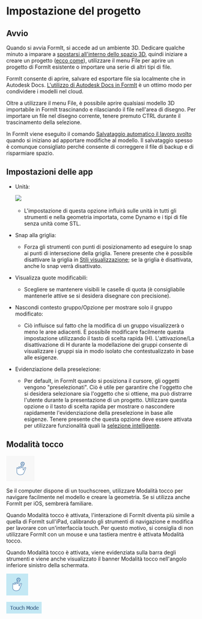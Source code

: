 # Impostazione del progetto

## Avvio

Quando si avvia FormIt, si accede ad un ambiente 3D. Dedicare qualche minuto a imparare a [spostarsi all'interno dello spazio 3D](navigating-the-scene.md), quindi iniziare a creare un progetto ([ecco come](../formit-primer/)), utilizzare il menu File per aprire un progetto di FormIt esistente o importare una serie di altri tipi di file.

FormIt consente di aprire, salvare ed esportare file sia localmente che in Autodesk Docs. [L'utilizzo di Autodesk Docs in FormIt](https://formit.autodesk.com/page/formit-autodesk-docs/) è un ottimo modo per condividere i modelli nel cloud.

Oltre a utilizzare il menu File, è possibile aprire qualsiasi modello 3D importabile in FormIt trascinando e rilasciando il file nell'area di disegno. Per importare un file nel disegno corrente, tenere premuto CTRL durante il trascinamento della selezione.

In FormIt viene eseguito il comando [Salvataggio automatico il lavoro svolto](../tool-library/autosave.md) quando si iniziano ad apportare modifiche al modello. Il salvataggio spesso è comunque consigliato perché consente di correggere il file di backup e di risparmiare spazio.

## Impostazioni delle app

* Unità:

   ![](../.gitbook/assets/formit\_units.png)

   * L'impostazione di questa opzione influirà sulle unità in tutti gli strumenti e nella geometria importata, come Dynamo e i tipi di file senza unità come STL.
* Snap alla griglia:
   * Forza gli strumenti con punti di posizionamento ad eseguire lo snap ai punti di intersezione della griglia. Tenere presente che è possibile disattivare la griglia in [Stili visualizzazione](../formit-primer/part-i/visual-settings.md); se la griglia è disattivata, anche lo snap verrà disattivato.
* Visualizza quote modificabili:
   * Scegliere se mantenere visibili le caselle di quota (è consigliabile mantenerle attive se si desidera disegnare con precisione).
* Nascondi contesto gruppo/Opzione per mostrare solo il gruppo modificato:
   * Ciò influisce sul fatto che la modifica di un gruppo visualizzerà o meno le aree adiacenti. È possibile modificare facilmente questa impostazione utilizzando il tasto di scelta rapida (H). L'attivazione/La disattivazione di H durante la modellazione dei gruppi consente di visualizzare i gruppi sia in modo isolato che contestualizzato in base alle esigenze.
* Evidenziazione della preselezione:
   * Per default, in FormIt quando si posiziona il cursore, gli oggetti vengono "preselezionati". Ciò è utile per garantire che l'oggetto che si desidera selezionare sia l'oggetto che si ottiene, ma può distrarre l'utente durante la presentazione di un progetto. Utilizzare questa opzione o il tasto di scelta rapida per mostrare o nascondere rapidamente l'evidenziazione della preselezione in base alle esigenze. Tenere presente che questa opzione deve essere attivata per utilizzare funzionalità quali la [selezione intelligente](https://www.youtube.com/watch?v=akLeB1FADt4).&#x20;

## Modalità tocco

![](../.gitbook/assets/20190619-touch-mode-off.png)

Se il computer dispone di un touchscreen, utilizzare Modalità tocco per navigare facilmente nel modello e creare la geometria. Se si utilizza anche FormIt per iOS, sembrerà familiare.

Quando Modalità tocco è attivata, l'interazione di FormIt diventa più simile a quella di FormIt sull'iPad, calibrando gli strumenti di navigazione e modifica per lavorare con un'interfaccia touch. Per questo motivo, si consiglia di non utilizzare FormIt con un mouse e una tastiera mentre è attivata Modalità tocco.

Quando Modalità tocco è attivata, viene evidenziata sulla barra degli strumenti e viene anche visualizzato il banner Modalità tocco nell'angolo inferiore sinistro della schermata.

![](../.gitbook/assets/20190619-touch-mode-on.png)

![](../.gitbook/assets/20190618-touch-mode-banner.png)
